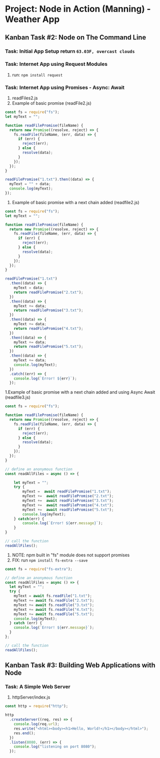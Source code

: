 # Project: Node in Action (Manning) - Weather App

## Kanban Task #2: Node on The Command Line

### Task: Initial App Setup return ```63.03F, overcast clouds```

### Task: Internet App using Request Modules

1. run: ```npm install request```

### Task: Internet App using Promises - Async: Await

1. readFiles2.js
2. Example of basic promise (readFile2.js)

```Javascript
const fs = require("fs");
let myText = "";

function readFilePromise(fileName) {
  return new Promise((resolve, reject) => {
    fs.readFile(fileName, (err, data) => {
      if (err) {
        reject(err);
      } else {
        resolve(data);
      }
    });
  });
}

readFilePromise("1.txt").then((data) => {
  myText = "" + data;
  console.log(myText);
});
```

1. Example of basic promise with a next chain added (readfile2.js)

```Javascript
const fs = require("fs");
let myText = "";

function readFilePromise(fileName) {
  return new Promise((resolve, reject) => {
    fs.readFile(fileName, (err, data) => {
      if (err) {
        reject(err);
      } else {
        resolve(data);
      }
    });
  });
}

readFilePromise("1.txt")
  .then((data) => {
    myText = data;
    return readFilePromise("2.txt");
  })
  .then((data) => {
    myText += data;
    return readFilePromise("3.txt");
  })
  .then((data) => {
    myText += data;
    return readFilePromise("4.txt");
  })
  .then((data) => {
    myText += data;
    return readFilePromise("5.txt");
  })
  .then((data) => {
    myText += data;
    console.log(myText);
  })
  .catch((err) => {
    console.log(`Error! ${err}`);
  });
```

1.Example of basic promise with a next chain added and using Async Await (readfile3.js)

```JavaScript
const fs = require("fs");

function readFilePromise(fileName) {
  return new Promise((resolve, reject) => {
    fs.readFile(fileName, (err, data) => {
      if (err) {
        reject(err);
      } else {
        resolve(data);
      }
    });
  });
}

// define an anonymous function
const readAllFiles = async () => {

    let myText = "";
    try {
        myText =  await readFilePromise("1.txt");
        myText +=  await readFilePromise("2.txt");
        myText +=  await readFilePromise("3.txt");
        myText +=  await readFilePromise("4.txt");
        myText +=  await readFilePromise("5.txt");
        console.log(myText);
    } catch(err) {
        console.log(`Error! ${err.message}`);
    }
}

// call the function
readAllFiles();
```

1. NOTE: npm built in "fs" module does not support promises
2. FIX: run ```npm install fs-extra --save```

```JavaScript
const fs = require("fs-extra");

// define an anonymous function
const readAllFiles = async () => {
  let myText = "";
  try {
    myText = await fs.readFile("1.txt");
    myText += await fs.readFile("2.txt");
    myText += await fs.readFile("3.txt");
    myText += await fs.readFile("4.txt");
    myText += await fs.readFile("5.txt");
    console.log(myText);
  } catch (err) {
    console.log(`Error! ${err.message}`);
  }
};

// call the function
readAllFiles();
```

## Kanban Task #3: Building Web Applications with Node

### Task: A Simple Web Server

1. httpServer/index.js

```Javascript
const http = require("http");

http
  .createServer((req, res) => {
    console.log(req.url);
    res.write("<html><body><h1>Hello, World!</h1></body></html>");
    res.end();
  })
  .listen(8080, (err) => {
    console.log("listening on port 8080");
  });
```
